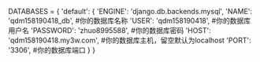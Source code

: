 DATABASES = {
    'default': {
        'ENGINE': 'django.db.backends.mysql',
        'NAME': 'qdm158190418_db',    #你的数据库名称
        'USER': 'qdm158190418',   #你的数据库用户名
        'PASSWORD': 'zhuo8995588', #你的数据库密码
        'HOST': 'qdm158190418.my3w.com', #你的数据库主机，留空默认为localhost
        'PORT': '3306', #你的数据库端口
    }
}